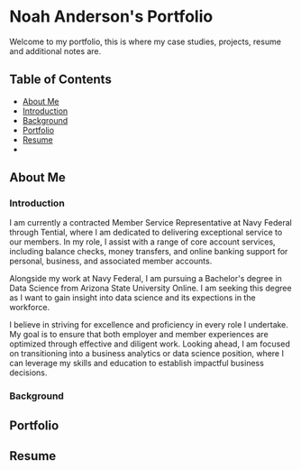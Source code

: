 # Noah Anderson's Portfolio
Welcome to my portfolio, this is where my case studies, projects, resume and additional notes are.
## Table of Contents 
- [About Me](#about-me)
-   [Introduction](#introduction)
-   [Background](#background)
- [Portfolio](#portfolio)
- [Resume](#resume)
- 

## About Me
### Introduction
I am currently a contracted Member Service Representative at Navy Federal through Tential, where I am dedicated to delivering exceptional service to our members. In my role, I assist with a range of core account services, including balance checks, money transfers, and online banking support for personal, business, and associated member accounts.

Alongside my work at Navy Federal, I am pursuing a Bachelor's degree in Data Science from Arizona State University Online. I am seeking this degree as I want to gain insight into data science and its expections in the workforce.

I believe in striving for excellence and proficiency in every role I undertake. My goal is to ensure that both employer and member experiences are optimized through effective and diligent work. Looking ahead, I am focused on transitioning into a business analytics or data science position, where I can leverage my skills and education to establish impactful business decisions.
### Background 
## Portfolio 
## Resume 
